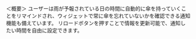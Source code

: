 ＜概要＞
ユーザーは雨が予報されている日の時間に自動的に傘を持っていくことをリマインドされ、ウィジェットで常に傘を忘れていないかを確認できる通知機能も備えています。
リロードボタンを押すことで情報を更新可能で、通知したい時間を自由に設定できます。
